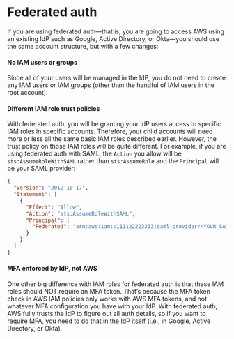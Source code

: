 # Federated auth

If you are using federated auth—that is, you are going to access AWS using an existing IdP such as Google, Active
Directory, or Okta—you should use the same account structure, but with a few changes:


<div className="dlist">

#### No IAM users or groups

Since all of your users will be managed in the IdP, you do not need to create any IAM users or IAM groups (other than
the handful of IAM users in the root account).

#### Different IAM role trust policies

With federated auth, you will be granting your IdP users access to specific IAM roles in specific accounts.
Therefore, your child accounts will need more or less all the same basic IAM roles described earlier. However, the
trust policy on those IAM roles will be quite different. For example, if you are using federated auth with SAML,
the `Action` you allow will be `sts:AssumeRoleWithSAML` rather than `sts:AssumeRole` and the `Principal` will be your
SAML provider:


</div>

``` json
{
  "Version": "2012-10-17",
  "Statement": [
    {
      "Effect": "Allow",
      "Action": "sts:AssumeRoleWithSAML",
      "Principal": {
        "Federated": "arn:aws:iam::111122223333:saml-provider/<YOUR_SAML_PROVIDER>"
      }
    }
  ]
}
```


<div className="dlist">

#### MFA enforced by IdP, not AWS

One other big difference with IAM roles for federated auth is that these IAM roles should NOT require an MFA token.
That’s because the MFA token check in AWS IAM policies only works with AWS MFA tokens, and not whatever MFA
configuration you have with your IdP. With federated auth, AWS fully trusts the IdP to figure out all auth details,
so if you want to require MFA, you need to do that in the IdP itself (i.e., in Google, Active Directory, or Okta).


</div>


<!-- ##DOCS-SOURCER-START
{"sourcePlugin":"local-copier","hash":"faac25bb0d3743a5cbbacf88bd4a50de"}
##DOCS-SOURCER-END -->
